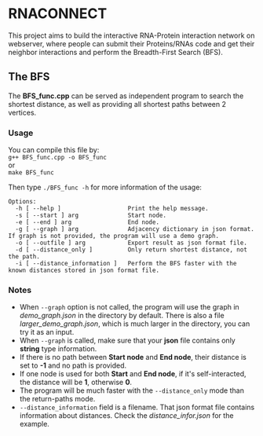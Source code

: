 # RNACONNECT
This project aims to build the interactive RNA-Protein interaction network on webserver, where people can submit their Proteins/RNAs code and get their neighbor interactions and perform the Breadth-First Search (BFS). 

## The BFS
The <b>BFS_func.cpp</b> can be served as independent program to search the shortest distance, as well as providing all shortest paths between 2 vertices.

### Usage
You can compile this file by:<br>
```g++ BFS_func.cpp -o BFS_func```<br>or<br>```make BFS_func```

Then type ```./BFS_func -h``` for more information of the usage:
```
Options:
  -h [ --help ]                   Print the help message.
  -s [ --start ] arg              Start node.
  -e [ --end ] arg                End node.
  -g [ --graph ] arg              Adjacency dictionary in json format. If graph is not provided, the program will use a demo graph.
  -o [ --outfile ] arg            Export result as json format file.
  -d [ --distance_only ]          Only return shortest distance, not the path.
  -i [ --distance_information ]	  Perform the BFS faster with the known distances stored in json format file.
```


### Notes
- When ```--graph``` option is not called, the program will use the graph in <i>demo_graph.json</i> in the directory by default. There is also a file <i>larger_demo_graph.json</i>, which is much larger in the directory, you can try it as an input.
- When ```--graph``` is called, make sure that your <b>json</b> file contains only <b>string</b> type information. 
- If there is no path between <b>Start node</b> and <b>End node</b>, their distance is set to <b>-1</b> and no path is provided.
- If one node is used for both <b>Start</b> and <b>End node</b>, if it's self-interacted, the distance will be <b>1</b>, otherwise <b>0</b>.
- The program will be much faster with the ```--distance_only``` mode than the return-paths mode.
- ```--distance_information``` field is a filename. That json format file contains information about distances. Check the <i>distance_infor.json</i> for the example. 










